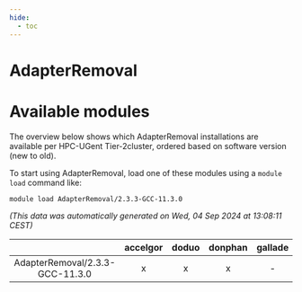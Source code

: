 ```yaml
---
hide:
  - toc
---
```


AdapterRemoval
==============

# Available modules


The overview below shows which AdapterRemoval installations are available per HPC-UGent Tier-2cluster, ordered based on software version (new to old).

To start using AdapterRemoval, load one of these modules using a `module load` command like:

```shell
module load AdapterRemoval/2.3.3-GCC-11.3.0
```

*(This data was automatically generated on Wed, 04 Sep 2024 at 13:08:11 CEST)*  

| |accelgor|doduo|donphan|gallade|joltik|shinx|skitty|
| :---: | :---: | :---: | :---: | :---: | :---: | :---: | :---: |
|AdapterRemoval/2.3.3-GCC-11.3.0|x|x|x|-|x|-|x|
